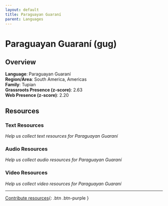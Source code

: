```yaml
---
layout: default
title: Paraguayan Guaraní
parent: Languages
---
```


# Paraguayan Guaraní (gug)

## Overview

**Language**: Paraguayan Guaraní  
**Region/Area**: South America, Americas  
**Family**: Tupian  
**Grassroots Presence (z-score)**: 2.63  
**Web Presence (z-score)**: 2.20  

## Resources

### Text Resources
*Help us collect text resources for Paraguayan Guaraní*

### Audio Resources
*Help us collect audio resources for Paraguayan Guaraní*

### Video Resources
*Help us collect video resources for Paraguayan Guaraní*

---

[Contribute resources](https://forms.office.com/e/1SfLJx3u1r){: .btn .btn-purple }
